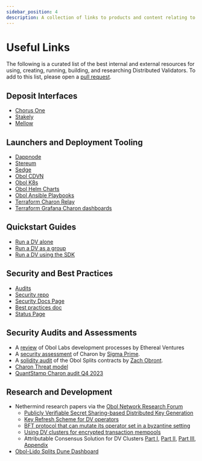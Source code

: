 ```yaml
---
sidebar_position: 4
description: A collection of links to products and content relating to Distributed Validators.
---
```


# Useful Links
The following is a curated list of the best internal and external resources for using, creating, running, building, and researching Distributed Validators. To add to this list, please open a [pull request](https://github.com/ObolNetwork/obol-docs/pulls/).


## Deposit Interfaces
- [Chorus One](https://opus.chorus.one/pool/stake/)
- [Stakely](https://obol-portal.stakely.io/)
- [Mellow](https://app.mellow.finance/restake/ethereum-dvsteth)


## Launchers and Deployment Tooling 

- [Dappnode](https://docs.dappnode.io/docs/user/staking/ethereum/dvt-technologies/obol-network/)
- [Stereum](https://stereum.net/)
- [Sedge](https://github.com/ObolNetwork/sedge/blob/develop/docs/docs/quickstart/charon.mdx)
- [Obol CDVN](https://github.com/ObolNetwork/charon-distributed-validator-node)
- [Obol K8s](https://github.com/ObolNetwork/charon-k8s-distributed-validator-node)
- [Obol Helm Charts](https://github.com/ObolNetwork/helm-charts)
- [Obol Ansible Playbooks](https://github.com/ObolNetwork/obol-ansible)
- [Terraform Charon Relay](https://github.com/ObolNetwork/terraform-charon-relay)
- [Terraform Grafana Charon dashboards](https://github.com/ObolNetwork/terraform-grafana-dashboards)

## Quickstart Guides 
- [Run a DV alone](../../run/start/quickstart_alone.mdx)
- [Run a DV as a group](../../run/start/quickstart_group.mdx)
- [Run a DV using the SDK](../../adv/advanced/quickstart-sdk.mdx)

## Security and Best Practices
- [Audits](https://github.com/ObolNetwork/obol-security/tree/main/audits)
- [Security repo](https://github.com/ObolNetwork/obol-security)
- [Security Docs Page](../../adv/security/overview.md)
- [Best practices doc](../../run/prepare/deployment-best-practices.md)
- [Status Page](https://status.obol.org/)

## Security Audits and Assessments
- A [review](../../adv/security/ev-assessment.md) of Obol Labs development processes by Ethereal Ventures
- A [security assessment](https://github.com/ObolNetwork/obol-security/blob/f9d7b0ad0bb8897f74ccb34cd4bd83012ad1d2b5/audits/Sigma_Prime_Obol_Network_Charon_Security_Assessment_Report_v2_1.pdf) of Charon by [Sigma Prime](https://sigmaprime.io/).
- A [solidity audit](../../adv/security/smart_contract_audit.mdx) of the Obol Splits contracts by [Zach Obront](https://zachobront.com/).
- [Charon Threat model](../../adv/security/threat_model.md)
- [QuantStamp Charon audit Q4 2023](https://obol.tech/charon_quantstamp_assessment.pdf)

## Research and Development
- Nethermind research papers via the [Obol Network Research Forum](https://community.obol.tech/?ref=blog.obol.org)
  - [Publicly Verifiable Secret Sharing-based Distributed Key Generation](https://community.obol.tech/t/proposal-publicly-verifiable-secret-sharing-based-distributed-key-generation/94?ref=blog.obol.org)
  - [Key Refresh Scheme for DV operators](https://community.obol.tech/t/proposal-key-refresh-scheme-for-dv-operators/97?ref=blog.obol.org)
  - [BFT protocol that can mutate its operator set in a byzantine setting](https://community.obol.tech/t/proposal-bft-protocol-that-can-mutate-its-operator-set-in-a-byzantine-setting/106?ref=blog.obol.org)
  - [Using DV clusters for encrypted transaction mempools](https://community.obol.tech/t/proposal-using-dv-clusters-for-encrypted-transaction-mempools/108?ref=blog.obol.org)
  - Attributable Consensus Solution for DV Clusters [Part I](https://community.obol.org/t/proposal-attributable-consensus-solution-for-dv-clusters/104?ref=blog.obol.org), [Part II](https://community.obol.org/t/proposal-attributable-consensus-solution-for-dv-clusters-part-2/107?ref=blog.obol.org), [Part III](https://community.obol.org/t/proposal-attributable-consensus-solution-for-dv-clusters-part-3/109?ref=blog.obol.org), [Appendix](https://community.obol.org/t/proposal-attributable-consensus-solution-for-dv-clusters-appendix/110?ref=blog.obol.org)
- [Obol-Lido Splits Dune Dashboard](https://dune.com/obol_labs/lido-splits)